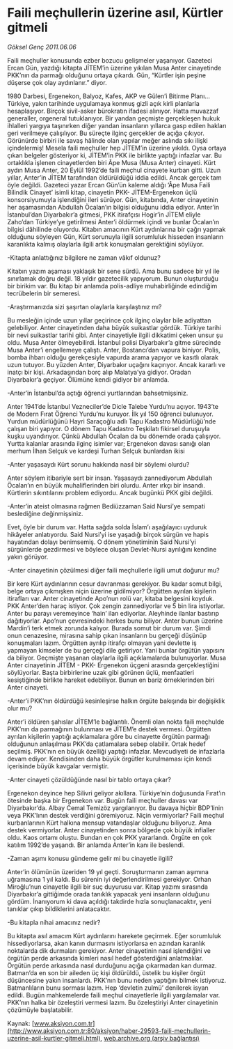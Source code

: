 # Faili meçhullerin üzerine asıl, Kürtler gitmeli

*Göksel Genç 2011.06.06*

<font class="agenda2NewsSpot">
 Faili meçhuller konusunda ezber bozucu gelişmeler yaşanıyor. Gazeteci Ercan Gün, yazdığı kitapta JİTEM’in üzerine yıkılan Musa Anter cinayetinde PKK’nın da parmağı olduğunu ortaya çıkardı. Gün, “Kürtler işin peşine düşerse çok olay aydınlanır.” diyor.
</font>
<font class="newsDetail">
 <p>
  <p class="MsoNormal">
   1980 Darbesi, Ergenekon, Balyoz, Kafes, AKP ve Gülen’i Bitirme Planı… Türkiye, yakın tarihinde uygulamaya konmuş gizli açık kirli planlarla hesaplaşıyor. Birçok sivil-asker bürokratın ifadesi alınıyor. Hatta muvazzaf generaller, orgeneral tutuklanıyor. Bir yandan geçmişte gerçekleşen hukuk ihlalleri yargıya taşınırken diğer yandan insanların yıllarca gasp edilen hakları geri verilmeye çalışılıyor. Bu süreçte ilginç gerçekler de açığa çıkıyor. Görünürde birbiri ile savaş hâlinde olan yapılar meğer aslında sıkı ilişki içindelermiş! Mesela faili meçhuller hep JİTEM’in üzerine yıkıldı. Oysa ortaya çıkan belgeler gösteriyor ki, JİTEM’in PKK ile birlikte yaptığı infazlar var. Bu ortaklıkla işlenen cinayetlerden biri Âpe Musa (Musa Anter) cinayeti. Kürt aydın Musa Anter, 20 Eylül 1992’de faili meçhul cinayete kurban gitti. Uzun yıllar, Anter’in JİTEM tarafından öldürüldüğü iddia edildi. Ancak gerçek tam öyle değildi. Gazeteci yazar Ercan Gün’ün kaleme aldığı ‘Âpe Musa Faili Bilindik Cinayet’ isimli kitap, cinayetin PKK- JİTEM-Ergenekon üçlü konsorsiyumuyla işlendiğini ileri sürüyor. Gün, kitabında, Anter cinayetinin her aşamasından Abdullah Öcalan’ın bilgisi olduğunu iddia ediyor. Anter’in İstanbul’dan Diyarbakır’a gitmesi, PKK itirafçısı Hogir’in JİTEM eliyle Zaho’dan Türkiye’ye getirilmesi Anter’i öldürmek içindi ve bunlar Öcalan’ın bilgisi dâhilinde oluyordu. Kitabın amacının Kürt aydınlarına bir çağrı yapmak olduğunu söyleyen Gün, Kürt sorunuyla ilgili sorumluluk hisseden insanların karanlıkta kalmış olaylarla ilgili artık konuşmaları gerektiğini söylüyor.
  </p>
  <p class="MsoNormal">
   -Kitapta anlattığınız bilgilere ne zaman vâkıf oldunuz?
  </p>
  <p class="MsoNormal">
   Kitabın yazım aşaması yaklaşık bir sene sürdü. Ama bunu sadece bir yıl ile sınırlamak doğru değil. 18 yıldır gazetecilik yapıyorum. Bunun oluşturduğu bir birikim var. Bu kitap bir anlamda polis-adliye muhabirliğinde edindiğim tecrübelerin bir semeresi.
  </p>
  <p class="MsoNormal">
   -Araştırmanızda sizi şaşırtan olaylarla karşılaştınız mı?
  </p>
  <p class="MsoNormal">
   Bu mesleğin içinde uzun yıllar geçirince çok ilginç olaylar bile adiyattan gelebiliyor. Anter cinayetinden daha büyük suikastlar gördük. Türkiye tarihi bir nevi suikastlar tarihi gibi. Anter cinayetiyle ilgili dikkatimi çeken unsur şu oldu. Musa Anter ölmeyebilirdi. İstanbul polisi Diyarbakır’a gitme sürecinde Musa Anter’i engellemeye çalıştı. Anter, Bostancı’dan vapura biniyor. Polis, bomba ihbarı olduğu gerekçesiyle vapurda arama yapıyor ve kasıtlı olarak uzun tutuyor. Bu yüzden Anter, Diyarbakır uçağını kaçırıyor. Ancak kararlı ve inatçı bir kişi. Arkadaşından borç alıp Malatya’ya gidiyor. Oradan Diyarbakır’a geçiyor. Ölümüne kendi gidiyor bir anlamda.
  </p>
  <p class="MsoNormal">
   -Anter’in İstanbul’da açtığı öğrenci yurtlarından bahsetmişsiniz.
  </p>
  <p class="MsoNormal">
   Anter 1941’de İstanbul Vezneciler’de Dicle Talebe Yurdu’nu açıyor. 1943’te de Modern Fırat Öğrenci Yurdu’nu kuruyor. İlk yıl 150 öğrenci bulunuyor. Yurdun müdürlüğünü Hayri Saraçoğlu adlı Tapu Kadastro Müdürlüğü’nde çalışan biri yapıyor. O dönem Tapu Kadastro Teşkilatı fikirsel duruşuyla kuşku uyandırıyor. Çünkü Abdullah Öcalan da bu dönemde orada çalışıyor. Yurtta kalanlar arasında ilginç isimler var; Ergenekon davası sanığı olan merhum İlhan Selçuk ve kardeşi Turhan Selçuk bunlardan ikisi
  </p>
  <p class="MsoNormal">
   -Anter yaşasaydı Kürt sorunu hakkında nasıl bir söylemi olurdu?
  </p>
  <p class="MsoNormal">
   Anter söylem itibariyle sert bir insan. Yaşasaydı zannediyorum Abdullah Öcalan’ın en büyük muhaliflerinden biri olurdu. Anter ırkçı bir insandı. Kürtlerin sıkıntılarını problem ediyordu. Ancak bugünkü PKK gibi değildi.
  </p>
  <p class="MsoNormal">
   -Anter’in ateist olmasına rağmen Bediüzzaman Said Nursi’ye sempati beslediğine değinmişsiniz.
  </p>
  <p class="MsoNormal">
   Evet, öyle bir durum var. Hatta sağda solda İslam’ı aşağılayıcı uyduruk hikâyeler anlatıyordu. Said Nursi’yi ise yaşadığı birçok sürgün ve hapis hayatından dolayı benimsemiş. O dönem yönetiminin Said Nursi’yi sürgünlerde gezdirmesi ve böylece oluşan Devlet-Nursi ayrılığını kendine yakın görüyor.
  </p>
  <p class="MsoNormal">
   -Anter cinayetinin çözülmesi diğer faili meçhullerle ilgili umut doğurur mu?
  </p>
  <p class="MsoNormal">
   Bir kere Kürt aydınlarının cesur davranması gerekiyor. Bu kadar somut bilgi, belge ortaya çıkmışken niçin üzerine gidilmiyor? Örgütten ayrılan kişilerin itirafları var. Anter cinayetinde Apo’nun rolü var, kitaba belgesini koyduk. PKK Anter’den haraç istiyor. Çok zengin zannediyorlar ve 5 bin lira istiyorlar. Anter bu parayı veremeyince ‘hain’ ilan ediyorlar. Aleyhinde ilanlar bastırıp dağıtıyorlar. Apo’nun çevresindeki herkes bunu biliyor. Anter bunun üzerine Mardin’i terk etmek zorunda kalıyor. Burada somut bir durum var. Şimdi onun cenazesine, mirasına sahip çıkan insanların bu gerçeği düşünüp konuşmaları lazım. Örgütten ayrılıp itirafçı olmayan yani devlette iş yapmayan kimseler de bu gerçeği dile getiriyor. Yani bunlar örgütün yapısını da biliyor. Geçmişte yaşanan olaylarla ilgili açıklamalarda bulunuyorlar. Musa Anter cinayetinin JİTEM - PKK- Ergenekon üçgeni arasında gerçekleştiğini söylüyorlar. Başta birbirlerine uzak gibi görünen üçlü, menfaatleri kesiştiğinde birlikte hareket edebiliyor. Bunun en bariz örneklerinden biri Anter cinayeti.
  </p>
  <p class="MsoNormal">
   -Anter’i PKK’nın öldürdüğü kesinleşirse halkın örgüte bakışında bir değişiklik olur mu?
  </p>
  <p class="MsoNormal">
   Anter’i öldüren şahıslar JİTEM’le bağlantılı. Önemli olan nokta faili meçhulde PKK’nın da parmağının bulunması ve JİTEM’e destek vermesi. Örgütten ayrılan kişilerin yaptığı açıklamalara göre bu cinayette örgütün parmağı olduğunun anlaşılması PKK’da çatlamalara sebep olabilir. Ortak hedef seçilmiş. PKK’nın en büyük özelliği yaptığı infazlar. Mevcudiyeti de infazlarla devam ediyor. Kendisinden daha büyük örgütler kurulmaması için kendi içerisinde büyük kavgalar vermiştir.
  </p>
  <p class="MsoNormal">
   -Anter cinayeti çözüldüğünde nasıl bir tablo ortaya çıkar?
  </p>
  <p class="MsoNormal">
   Ergenekon deyince hep Silivri geliyor akıllara. Türkiye’nin doğusunda Fırat’ın ötesinde başka bir Ergenekon var. Bugün faili meçhuller davası var Diyarbakır’da. Albay Cemal Temizöz yargılanıyor. Bu davaya hiçbir BDP’linin veya PKK’lının destek verdiğini göremiyoruz. Niçin vermiyorlar? Faili meçhul kurbanlarının Kürt halkına mensup vatandaşlar olduğunu biliyoruz. Ama destek vermiyorlar. Anter cinayetinden sonra bölgede çok büyük infialler oldu. Kaos ortamı oluştu. Bundan en çok PKK yararlandı. Örgüte en çok katılım 1992’de yaşandı. Bir anlamda Anter’in kanı ile beslendi.
  </p>
  <p class="MsoNormal">
   -Zaman aşımı konusu gündeme gelir mi bu cinayetle ilgili?
  </p>
  <p class="MsoNormal">
   Anter’in ölümünün üzeriden 19 yıl geçti. Soruşturmanın zaman aşımına uğramasına 1 yıl kaldı. Bu sürenin iyi değerlendirilmesi gerekiyor. Orhan Miroğlu’nun cinayetle ilgili bir suç duyurusu var. Kitap yazımı sırasında Diyarbakır’a gittiğimde orada tanıklık yapacak yeni insanların olduğunu gördüm. İnanıyorum ki dava açıldığı takdirde hızla sonuçlanacaktır, yeni tanıklar çıkıp bildiklerini anlatacaktır.
  </p>
  <p class="MsoNormal">
   -Bu kitapla nihai amacınız nedir?
  </p>
  <p class="MsoNormal">
   Bu kitapta asıl amacım Kürt aydınlarını harekete geçirmek. Eğer sorumluluk hissediyorlarsa, akan kanın durmasını istiyorlarsa en azından karanlık noktalarda dik durmaları gerekiyor. Anter cinayetinin nasıl işlendiğini ve örgütün perde arkasında kimleri nasıl hedef gösterdiğini anlatmalılar. Örgütün perde arkasında nasıl durduğunu açığa çıkarmadan kan durmaz. Batman’da en son bir aileden üç kişi öldürüldü, üstelik bu kişiler örgüt düşüncesine yakın insanlardı. PKK’nın bunu neden yaptığını bilmek istiyoruz. Batmanlıların bunu sorması lazım. Hep ‘devletin zulmü’ denilerek isyan edildi. Bugün mahkemelerde faili meçhul cinayetlerle ilgili yargılamalar var. PKK’nın halka bir özeleştiri vermesi lazım. Bu özeleştiriyi Anter cinayetinin çözümüyle başlatabilir.
  </p>
 </p>
</font>

Kaynak: [www.aksiyon.com.tr](http://www.aksiyon.com.tr:80/aksiyon/haber-29593-faili-mechullerin-uzerine-asil-kurtler-gitmeli.html), [web.archive.org (arşiv bağlantısı)](http://web.archive.org/web/20110819074437/http://www.aksiyon.com.tr:80/aksiyon/haber-29593-faili-mechullerin-uzerine-asil-kurtler-gitmeli.html)
